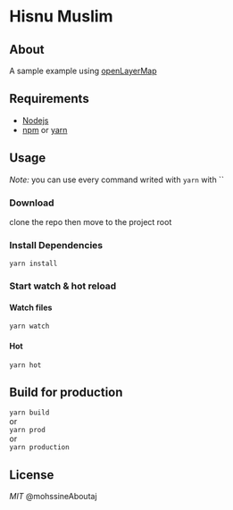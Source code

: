 # Hisnu Muslim

## About
A sample example using [openLayerMap](https://openlayers.org/en/)

## Requirements
+ [Nodejs](https://nodejs.org)
+ [npm](https://npmjs.com) or [yarn](https://yarnpkg.com)

## Usage
*Note:* you can use every command writed with `yarn` with ``
### Download
clone the repo then move to the project root

### Install Dependencies
`yarn install`

### Start watch & hot reload
#### Watch files
`yarn watch`
#### Hot
`yarn hot`

## Build for production
`yarn build`
<br>or<br>
`yarn prod`
<br>or<br>
`yarn production`

## License
*MIT* @mohssineAboutaj